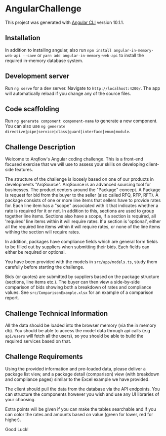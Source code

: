 # AngularChallenge

This project was generated with [Angular CLI](https://github.com/angular/angular-cli) version 10.1.1.

## Installation

In addition to installing angular, also run `npm install angular-in-memory-web-api --save` or `yarn add angular-in-memory-web-api` to install the required in-memory database system.

## Development server

Run `ng serve` for a dev server. Navigate to `http://localhost:4200/`. The app will automatically reload if you change any of the source files.

## Code scaffolding

Run `ng generate component component-name` to generate a new component. You can also use `ng generate directive|pipe|service|class|guard|interface|enum|module`.

## Challenge Description

Welcome to Arqflow's Angular coding challenge. This is a front-end focused exercise that we will use to assess your skills on developing client-side features.

The structure of the challenge is loosely based on one of our products in developments "ArqSource". ArqSource is an advanced sourcing tool for businesses. The product centers around the "Package" concept. 
A Package is request for bid from the buyer to the seller (also called RFQ, RFP, RFT). A package consists of one or more line items that sellers have to provide rates for. 
Each line item has a "scope" associated with it that indicates whether a rate is required for it or not. In addition to this, sections are used to group together line items.
Sections also have a scope, if a section is required, all 'required' line items within it will require rates. If a section is 'optional', either all the required line items within it will require rates, or none of the line items withing the section will require rates.

In addition, packages have compliance fields which are general form fields to be filled out by suppliers when submitting their bids. Each fields can either be required or optional.

You have been provided with the models in `src/app/models.ts`, study them carefully before starting the challenge.

Bids (or quotes) are submitted by suppliers based on the package structure (sections, line items etc.). The buyer can then view a side-by-side comparison of bids showing both a breakdown of rates and compliance values.
See `src/ComparisonExample.xlsx` for an example of a comparison report.

## Challenge Technical Information

All the data should be loaded into the browser memory (via the in memory db). You should be able to access the model data through api calls (e.g `api/users` will fetch all the users), so you should be able to build the required services based on that.

## Challenge Requirements

Using the provided information and pre-loaded data, please deliver a package list view, and a package detail (comparison) view (with breakdown and compliance pages) similar to the Excel example we have provided.

The client should pull the data from the database via the API endpoints. You can structure the components however you wish and use any UI libraries of your choosing.

Extra points will be given if you can make the tables searchable and if you can color the rates and amounts based on value (green for lower, red for higher).

Good Luck!
